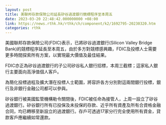 ```yaml
---
layout: post
title: 美聯邦存款保險公司延長矽谷過渡銀行競標程序至本周五
date: 2023-03-20 22:48:42.000000000 +08:00
link: https://news.rthk.hk/rthk/ch/component/k2/1692795-20230320.htm
categories: rthk
---
```


美國聯邦存款保險公司(FDIC)表示，已將矽谷過渡銀行(Silicon Valley Bridge Bank)的競標程序延長至本周五，由於多方對競標感興趣，FDIC及投標人士需要更多時間探索所有方案，以實現最大價值及最佳結果。

FDIC亦正為矽谷過渡銀行的子公司矽谷私人銀行招標，本周三截標；這家私人銀行主要面向高淨值個人客戶。

為簡化投標過程及擴大潛在投標人士範圍，將容許各方分別對這兩間銀行投標，銀行及非銀行金融公司都可以參與。

矽谷銀行被美國監管機構勒令關閉後，FDIC被任命為接管人，上周一設立了矽谷過渡銀行。矽谷銀行所有已投保及未投保的存款、近乎所有資產及所有合資格金融合同，均已轉移至新設立的過渡銀行。存戶可透過17家分行完全使用所有資金，貸款客戶應繼續如常還款。
